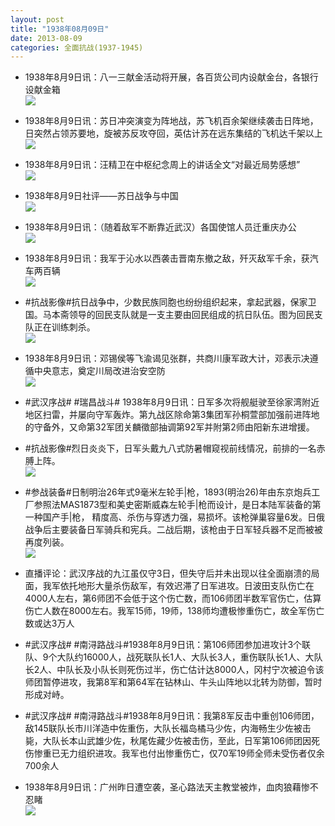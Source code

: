 ```yaml
---
layout: post
title: "1938年08月09日"
date: 2013-08-09
categories: 全面抗战(1937-1945)
---
```


<meta name="referrer" content="no-referrer" />

- 1938年8月9日讯：八一三献金活动将开展，各百货公司内设献金台，各银行设献金箱 <br/><img src="https://ww4.sinaimg.cn/large/aca367d8jw1e7gt7f3k72j20bq110djh.jpg" />

- 1938年8月9日讯：苏日冲突演变为阵地战，苏飞机百余架继续袭击日阵地，日突然占领苏要地，旋被苏反攻夺回，英估计苏在远东集结的飞机达千架以上 <br/><img src="https://ww4.sinaimg.cn/large/aca367d8jw1e7grh1prj0j20802yqwmm.jpg" />

- 1938年8月9日讯：汪精卫在中枢纪念周上的讲话全文“对最近局势感想” <br/><img src="https://ww1.sinaimg.cn/large/aca367d8jw1e7gpqjmf3hj20c10xqq8l.jpg" />

- 1938年8月9日社评——苏日战争与中国 <br/><img src="https://ww1.sinaimg.cn/large/aca367d8jw1e7go0460cej20c112542m.jpg" />

- 1938年8月9日讯：（随着敌军不断靠近武汉）各国使馆人员迁重庆办公 <br/><img src="https://ww2.sinaimg.cn/large/aca367d8jw1e7gm9rg60sj20c10cnjs9.jpg" />

- 1938年8月9日讯：我军于沁水以西袭击晋南东撤之敌，歼灭敌军千余，获汽车两百辆 <br/><img src="https://ww3.sinaimg.cn/large/aca367d8jw1e7gisramxsj207t0pwwg5.jpg" />

- #抗战影像#抗日战争中，少数民族同胞也纷纷组织起来，拿起武器，保家卫国。马本斋领导的回民支队就是一支主要由回民组成的抗日队伍。图为回民支队正在训练刺杀。 <br/><img src="https://ww1.sinaimg.cn/large/aca367d8jw1e7gf1un6z1j20i20dbtc7.jpg" />

- 1938年8月9日讯：邓锡侯等飞渝谒见张群，共商川康军政大计，邓表示决遵循中央意志，奠定川局改进治安空防 <br/><img src="https://ww4.sinaimg.cn/large/aca367d8jw1e7gbuvoiqkj207z0ofgna.jpg" />

- #武汉序战# #瑞昌战斗# 1938年8月9日讯：日军多次将舰艇驶至徐家湾附近地区扫雷，并屡向守军轰炸。第九战区除命第3集团军孙桐萱部加强前进阵地的守备外，又命第32军团关麟徵部抽调第92军并附第2师由阳新东进增援。 

- #抗战影像#烈日炎炎下，日军头戴九八式防暑帽窥视前线情况，前排的一名赤膊上阵。 <br/><img src="https://ww4.sinaimg.cn/large/aca367d8jw1e7g85sm1ouj20ec0ncn16.jpg" />

- #参战装备#日制明治26年式9毫米左轮手|枪，1893(明治26)年由东京炮兵工厂参照法MAS1873型和美史密斯威森左轮手|枪而设计，是日本陆军装备的第一种国产手|枪， 精度高、杀伤与穿透力强，易损坏。该枪弹巢容量6发。日俄战争后主要装备日军骑兵和宪兵。二战后期，该枪由于日军轻兵器不足而被被再度列装。 <br/><img src="https://ww4.sinaimg.cn/large/aca367d8jw1e7g6dxu5ioj20c10ex74y.jpg" />

- 直播评论：武汉序战的九江虽仅守3日，但失守后并未出现以往全面崩溃的局面，我军依托地形大量杀伤敌军，有效迟滞了日军进攻。日波田支队伤亡在4000人左右，第6师团不会低于这个伤亡数，而106师团半数军官伤亡，估算伤亡人数在8000左右。我军15师，19师，138师均遭极惨重伤亡，故全军伤亡数或达3万人 

- #武汉序战# #南浔路战斗#1938年8月9日讯：第106师团参加进攻计3个联队、9个大队约16000人，战死联队长1人、大队长3人，重伤联队长1人、大队长2人、中队长及小队长则死伤过半，伤亡估计达8000人，冈村宁次被迫令该师团暂停进攻，我第8军和第64军在钻林山、牛头山阵地以北转为防御，暂时形成对峙。 

- #武汉序战# #南浔路战斗#1938年8月9日讯：我第8军反击中重创106师团，敌145联队长市川洋造中佐重伤，大队长福岛橘马少佐，内海畅生少佐被击毙，大队长本山武雄少佐，秋尾佐藏少佐被击伤，至此，日军第106师团因死伤惨重已无力组织进攻。我军也付出惨重伤亡，仅70军19师全师未受伤者仅余700余人 

- 1938年8月9日讯：广州昨日遭空袭，圣心路法天主教堂被炸，血肉狼藉惨不忍睹 <br/><img src="https://ww1.sinaimg.cn/large/aca367d8jw1e7g1g82zgaj20al0uugo4.jpg" />


